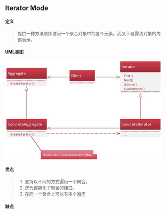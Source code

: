 ## Iterator Mode

#### 定义
> 提供一种方法顺序访问一个聚合对象中的各个元素，而又不暴露该对象的内部表示。

#### UML类图
![image](https://github.com/kuanshang/DesginMode/blob/master/iterator/image/iterator.jpg)

#### 优点
> 1. 支持以不同的方式遍历一个聚合。
> 2. 迭代器简化了聚合的接口。
> 3. 在同一个聚合上可以有多个遍历

#### 缺点
